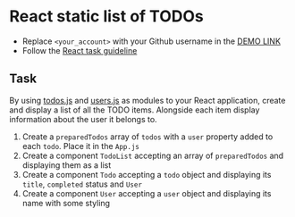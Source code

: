 # React static list of TODOs
- Replace `<your_account>` with your Github username in the
  [DEMO LINK](https://Bishk0.github.io/react_static-list-of-todos/)
- Follow the [React task guideline](https://github.com/mate-academy/react_task-guideline#react-tasks-guideline)

## Task
By using [todos.js](./src/api/todos.js) and [users.js](./src/api/users.js) as
modules to your React application, create and display a list of all the TODO
items. Alongside each item display information about the user it belongs to.

1. Create a `preparedTodos` array of `todos` with a `user` property added to each `todo`. Place it in the `App.js`
2. Create a component `TodoList` accepting an array of `preparedTodos` and displaying them as a list
3. Create a component `Todo` accepting a `todo` object and displaying its `title`, `completed` status and `User`
4. Create a component `User` accepting a `user` object and displaying its name with some styling
